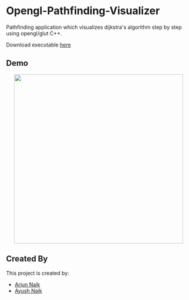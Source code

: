 # Opengl-Pathfinding-Visualizer
Pathfinding application which visualizes dijkstra's algorithm step by step using opengl/glut C++.

Download executable [here](https://github.com/amn-max/Opengl-Pathfinding-Visualizer/blob/master/Debug/graph.exe?raw=true)

## Demo
<p align="center">
  <img width="460" src="https://github.com/amn-max/OpenGL-Pathfinding-Visualizer/blob/master/demo/pathfinding_demo.gif?raw=true">
</p>

## Created By
This project is created by:
* [Arjun Naik](https://github.com/arjunnaik)
* [Ayush Naik](https://github.com/amn-max)
